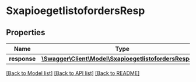# SxapioegetlistofordersResp

## Properties
Name | Type | Description | Notes
------------ | ------------- | ------------- | -------------
**response** | [**\Swagger\Client\Model\SxapioegetlistofordersResponse**](SxapioegetlistofordersResponse.md) |  | [optional] 

[[Back to Model list]](../README.md#documentation-for-models) [[Back to API list]](../README.md#documentation-for-api-endpoints) [[Back to README]](../README.md)


